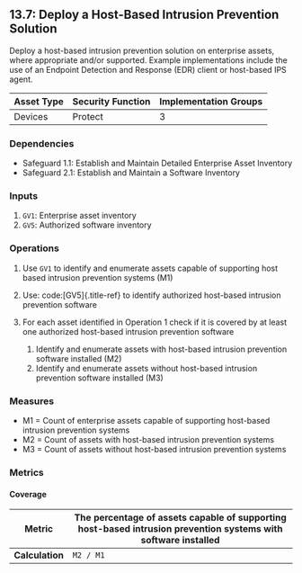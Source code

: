## 13.7: Deploy a Host-Based Intrusion Prevention Solution

Deploy a host-based intrusion prevention solution on enterprise assets,
where appropriate and/or supported. Example implementations include the use
of an Endpoint Detection and Response (EDR) client or host-based IPS
agent.

| Asset Type   | Security Function   | Implementation Groups |
| ------------ | ------------------- | --------------------- |
| Devices      | Protect             | 3                     |

### Dependencies

-   Safeguard 1.1: Establish and Maintain Detailed Enterprise Asset
    Inventory
-   Safeguard 2.1: Establish and Maintain a Software Inventory

### Inputs

1.  `GV1`: Enterprise asset inventory
2.  `GV5`: Authorized software inventory

### Operations

1.  Use `GV1` to identify and enumerate assets capable of supporting host based intrusion prevention systems (M1)

2.  Use: code:[GV5]{.title-ref} to identify authorized host-based intrusion prevention software

3.  For each asset identified in Operation 1 check if it is covered by at least one authorized host-based intrusion prevention software

    1.  Identify and enumerate assets with host-based intrusion prevention software installed (M2)
    2.  Identify and enumerate assets without host-based intrusion prevention software installed (M3)

### Measures

-   M1 = Count of enterprise assets capable of supporting host-based
    intrusion prevention systems
-   M2 = Count of assets with host-based intrusion prevention systems
-   M3 = Count of assets without host-based intrusion prevention systems

### Metrics

#### Coverage

| **Metric**      | The percentage of assets capable of supporting host-based intrusion prevention systems with software installed |
|-----------------|--------------------------------------------------------------------------------------------------------------|
| **Calculation** | `M2 / M1`                                                                                                |

